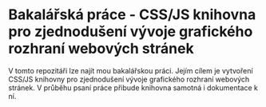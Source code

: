 # Bakalářská práce - CSS/JS knihovna pro zjednodušení vývoje grafického rozhraní webových stránek

V tomto repozitáři lze najít mou bakalářskou práci. Jejím cílem je vytvoření CSS/JS knihovny pro zjednodušení vývoje grafického rozhraní webových stránek. V průběhu psaní práce přibude knihovna samotná i dokumentace k ní. 
